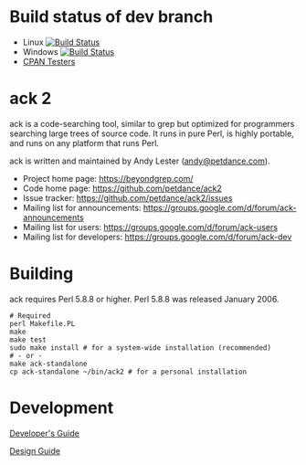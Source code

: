 # Build status of dev branch

* Linux [![Build Status](https://travis-ci.org/petdance/ack2.png?branch=dev)](https://travis-ci.org/petdance/ack2)
* Windows [![Build Status](https://ci.appveyor.com/api/projects/status/github/petdance/ack2)](https://ci.appveyor.com/project/petdance/ack2)
* [CPAN Testers](http://cpantesters.org/distro/A/ack.html)

# ack 2

ack is a code-searching tool, similar to grep but optimized for
programmers searching large trees of source code.  It runs in pure
Perl, is highly portable, and runs on any platform that runs Perl.

ack is written and maintained by Andy Lester (andy@petdance.com).

* Project home page: https://beyondgrep.com/
* Code home page: https://github.com/petdance/ack2
* Issue tracker: https://github.com/petdance/ack2/issues
* Mailing list for announcements: https://groups.google.com/d/forum/ack-announcements
* Mailing list for users: https://groups.google.com/d/forum/ack-users
* Mailing list for developers: https://groups.google.com/d/forum/ack-dev

# Building

ack requires Perl 5.8.8 or higher.  Perl 5.8.8 was released January 2006.

    # Required
    perl Makefile.PL
    make
    make test
    sudo make install # for a system-wide installation (recommended)
    # - or -
    make ack-standalone
    cp ack-standalone ~/bin/ack2 # for a personal installation

# Development

[Developer's Guide](DEVELOPERS.md)

[Design Guide](DESIGN.md)
